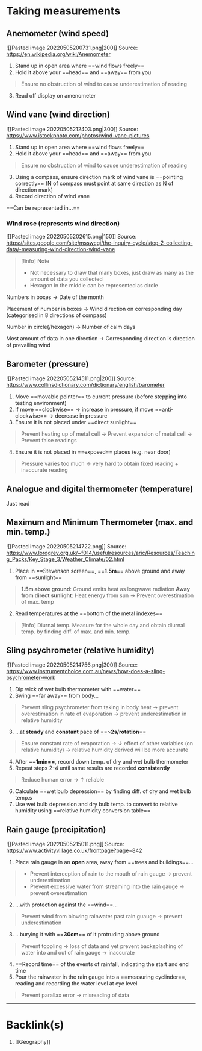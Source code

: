 # Taking measurements
## Anemometer (wind speed)
![[Pasted image 20220505200731.png|200]]
Source: https://en.wikipedia.org/wiki/Anemometer

1. Stand up in open area where ==wind flows freely==
2. Hold it above your ==head== and ==away== from you
>Ensure no obstruction of wind to cause underestimation of reading
3. Read off display on amenometer

## Wind vane (wind direction)
![[Pasted image 20220505212403.png|300]]
Source: https://www.istockphoto.com/photos/wind-vane-pictures

1. Stand up in open area where ==wind flows freely==
2. Hold it above your ==head== and ==away== from you
>Ensure no obstruction of wind to cause underestimation of reading
3. Using a compass, ensure direction mark of wind vane is ==pointing correctly== (N of compass must point at same direction as N of direction mark)
4. Record direction of wind vane

==Can be represented in...==
### Wind rose (represents wind direction)
![[Pasted image 20220505202615.png|150]]
Source: https://sites.google.com/site/msswcgi/the-inquiry-cycle/step-2-collecting-data/-measuring-wind-direction-wind-vane

>[!info] Note
>- Not necessary to draw that many boxes, just draw as many as the amount of data you collected
>- Hexagon in the middle can be represented as circle

Numbers in boxes $\rightarrow$ Date of the month

Placement of number in boxes $\rightarrow$ Wind direction on corresponding day (categorised in 8 directions of compass)

Number in circle(/hexagon) $\rightarrow$ Number of calm days

Most amount of data in one direction $\rightarrow$ Corresponding direction is direction of prevailing wind

## Barometer (pressure)
![[Pasted image 20220505214511.png|200]]
Source: https://www.collinsdictionary.com/dictionary/english/barometer

1. Move ==movable pointer== to current pressure (before stepping into testing environment)
2. If move ==clockwise== -> increase in pressure, if move ==anti-clockwise== -> decrease in pressure
3. Ensure it is not placed under ==direct sunlight==
>Prevent heating up of metal cell -> Prevent expansion of metal cell -> Prevent false readings
4. Ensure it is not placed in ==exposed== places (e.g. near door)
>Pressure varies too much -> very hard to obtain fixed reading + inaccurate reading

## Analogue and digital thermometer (temperature)
Just read

## Maximum and Minimum Thermometer (max. and min. temp.)
![[Pasted image 20220505214722.png]]
Source: https://www.lordgrey.org.uk/~f014/usefulresources/aric/Resources/Teaching_Packs/Key_Stage_3/Weather_Climate/02.html

1. Place in ==Stevenson screen==, ==**1.5m**== above ground and away from ==sunlight==
>**1.5m above ground**: Ground emits heat as longwave radiation
>**Away from direct sunlight**: Heat energy from sun
>$\rightarrow$ Prevent overestimation of max. temp
2. Read temperatures at the ==bottom of the metal indexes==

>[!info] Diurnal temp.
>Measure for the whole day and obtain diurnal temp. by finding diff. of max. and min. temp.

## Sling psychrometer (relative humidity)
![[Pasted image 20220505214756.png|300]]
Source: https://www.instrumentchoice.com.au/news/how-does-a-sling-psychrometer-work

1. Dip wick of wet bulb thermometer with ==water==
2. Swing ==far away== from body...
>Prevent sling psychrometer from taking in body heat -> prevent overestimation in rate of evaporation -> prevent underestimation in relative humidity
3. ...at **steady** and **constant** pace of ==**~2s/rotation**==
>Ensure constant rate of evaporation -> $\downarrow$ effect of other variables (on relative humidity) -> relative humidity derived will be more accurate
4. After **==1min==**, record down temp. of dry and wet bulb thermometer
5. Repeat steps 2-4 until same results are recorded **consistently**
>Reduce human error -> $\uparrow$ reliable
6. Calculate ==wet bulb depression== by finding diff. of dry and wet bulb temp.s
7. Use wet bulb depression and dry bulb temp. to convert to relative humidity using ==relative humidity conversion table==

## Rain gauge (precipitation)
![[Pasted image 20220505215011.png]]
Source: https://www.activityvillage.co.uk/frontpage?page=842

1. Place rain gauge in an **open** area, away from ==trees and buildings==...
>- Prevent interception of rain to the mouth of rain gauge -> prevent underestimation
>- Prevent excessive water from streaming into the rain gauge -> prevent overestimation
2. ...with protection against the ==wind==...
>Prevent wind from blowing rainwater past rain guauge -> prevent underestimation
3. ...burying it with ==**30cm**== of it protruding above ground
>Prevent toppling -> loss of data
>and yet prevent backsplashing of water into and out of rain gauge -> inaccurate
4. ==Record time== of the events of rainfall, indicating the start and end time
5. Pour the rainwater in the rain gauge into a ==measuring cyclinder==, reading and recording the water level at eye level
>Prevent parallax error -> misreading of data

---
# Backlink(s)
1. [[Geography]]